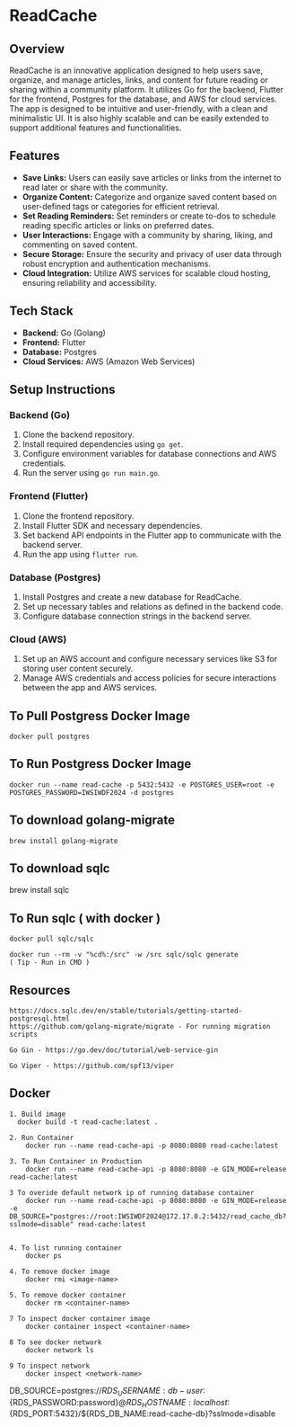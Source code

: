 # ReadCache

## Overview
ReadCache is an innovative application designed to help users save, organize, and manage articles, links, and content for future reading or sharing within a community platform. It utilizes Go for the backend, Flutter for the frontend, Postgres for the database, and AWS for cloud services. The app is designed to be intuitive and user-friendly, with a clean and minimalistic UI. It is also highly scalable and can be easily extended to support additional features and functionalities.


## Features
- **Save Links:** Users can easily save articles or links from the internet to read later or share with the community.
- **Organize Content:** Categorize and organize saved content based on user-defined tags or categories for efficient retrieval.
- **Set Reading Reminders:** Set reminders or create to-dos to schedule reading specific articles or links on preferred dates.
- **User Interactions:** Engage with a community by sharing, liking, and commenting on saved content.
- **Secure Storage:** Ensure the security and privacy of user data through robust encryption and authentication mechanisms.
- **Cloud Integration:** Utilize AWS services for scalable cloud hosting, ensuring reliability and accessibility.

## Tech Stack
- **Backend:** Go (Golang)
- **Frontend:** Flutter
- **Database:** Postgres
- **Cloud Services:** AWS (Amazon Web Services)

## Setup Instructions
### Backend (Go)
1. Clone the backend repository.
2. Install required dependencies using `go get`.
3. Configure environment variables for database connections and AWS credentials.
4. Run the server using `go run main.go`.

### Frontend (Flutter)
1. Clone the frontend repository.
2. Install Flutter SDK and necessary dependencies.
3. Set backend API endpoints in the Flutter app to communicate with the backend server.
4. Run the app using `flutter run`.

### Database (Postgres)
1. Install Postgres and create a new database for ReadCache.
2. Set up necessary tables and relations as defined in the backend code.
3. Configure database connection strings in the backend server.

### Cloud (AWS)
1. Set up an AWS account and configure necessary services like S3 for storing user content securely.
2. Manage AWS credentials and access policies for secure interactions between the app and AWS services.

## To Pull Postgress Docker Image
    docker pull postgres
    
## To Run Postgress Docker Image
    docker run --name read-cache -p 5432:5432 -e POSTGRES_USER=root -e POSTGRES_PASSWORD=IWSIWDF2024 -d postgres

## To download golang-migrate
    brew install golang-migrate

## To download sqlc
   brew install sqlc

## To Run sqlc ( with docker )

    docker pull sqlc/sqlc

    docker run --rm -v "%cd%:/src" -w /src sqlc/sqlc generate  
    ( Tip - Run in CMD )

## Resources
    https://docs.sqlc.dev/en/stable/tutorials/getting-started-postgresql.html
    https://github.com/golang-migrate/migrate - For running migration scripts

    Go Gin - https://go.dev/doc/tutorial/web-service-gin

    Go Viper - https://github.com/spf13/viper

## Docker

    1. Build image
      docker build -t read-cache:latest .

    2. Run Container
        docker run --name read-cache-api -p 8080:8080 read-cache:latest   

    3. To Run Container in Production
        docker run --name read-cache-api -p 8080:8080 -e GIN_MODE=release read-cache:latest

    3 To overide default network ip of running database container
        docker run --name read-cache-api -p 8080:8080 -e GIN_MODE=release -e DB_SOURCE="postgres://root:IWSIWDF2024@172.17.0.2:5432/read_cache_db?sslmode=disable" read-cache:latest


    4. To list running container
        docker ps    

    4. To remove docker image
        docker rmi <image-name>

    5. To remove docker container
        docker rm <container-name>

    7 To inspect docker container image
        docker container inspect <container-name>   

    8 To see docker network
        docker network ls

    9 To inspect network
        docker inspect <network-name>                


    

DB_SOURCE=postgres://${RDS_USERNAME:db-user}:${RDS_PASSWORD:password}@${RDS_HOSTNAME:localhost}:${RDS_PORT:5432}/${RDS_DB_NAME:read-cache-db}?sslmode=disable